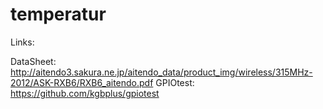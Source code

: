 # temperatur

Links:

DataSheet: http://aitendo3.sakura.ne.jp/aitendo_data/product_img/wireless/315MHz-2012/ASK-RXB6/RXB6_aitendo.pdf
GPIOtest: https://github.com/kgbplus/gpiotest

